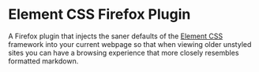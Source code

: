# Element CSS Firefox Plugin

A Firefox plugin that injects the saner defaults of the [Element CSS](https://github.com/neocities/element) framework into your current webpage so that when viewing older unstyled sites you can have a browsing experience that more closely resembles formatted markdown.
